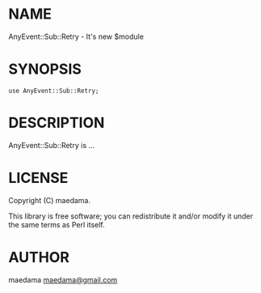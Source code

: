 # NAME

AnyEvent::Sub::Retry - It's new $module

# SYNOPSIS

    use AnyEvent::Sub::Retry;

# DESCRIPTION

AnyEvent::Sub::Retry is ...

# LICENSE

Copyright (C) maedama.

This library is free software; you can redistribute it and/or modify
it under the same terms as Perl itself.

# AUTHOR

maedama <maedama@gmail.com>
